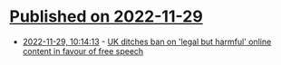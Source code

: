 # [Published on 2022-11-29](index.md)

* [2022-11-29, 10:14:13](https://news.ycombinator.com/item?id=33785714) - [UK ditches ban on 'legal but harmful' online content in favour of free speech](https://www.reuters.com/world/uk/uk-ditches-ban-legal-harmful-online-content-favour-free-speech-2022-11-28/)
